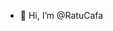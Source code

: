 - 👋 Hi, I’m @RatuCafa

<!---
RatuCafa/RatuCafa is a ✨ special ✨ repository because its `README.md` (this file) appears on your GitHub profile.
You can click the Preview link to take a look at your changes.
--->
